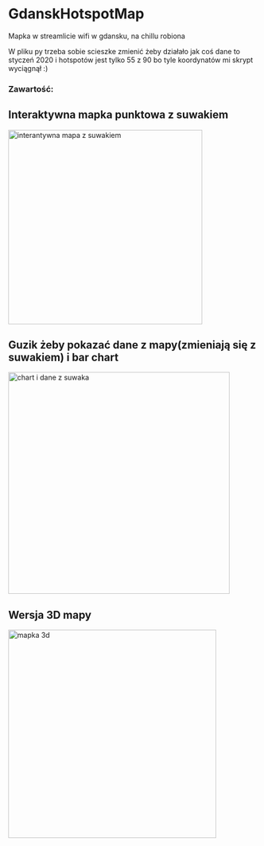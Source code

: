 # GdanskHotspotMap
Mapka w streamlicie wifi w gdansku, na chillu robiona


W pliku py trzeba sobie scieszke zmienić żeby działało jak coś
dane to styczeń 2020 i hotspotów jest tylko 55 z 90 bo tyle koordynatów mi skrypt wyciągnął :)


### Zawartość:
## Interaktywna mapka punktowa z suwakiem
<img width="390" alt="interantywna mapa z suwakiem" src="https://user-images.githubusercontent.com/69375838/236821695-faa2ce9b-1f02-42dc-9f00-dec79f520391.png">



## Guzik żeby pokazać dane z mapy(zmieniają się z suwakiem) i bar chart
<img width="445" alt="chart i dane z suwaka" src="https://user-images.githubusercontent.com/69375838/236821928-cc4bb463-e5ec-4e24-bd1f-6a1215e1d4c9.png">




## Wersja 3D mapy
<img width="418" alt="mapka 3d" src="https://user-images.githubusercontent.com/69375838/236821972-a3e31d6d-5f62-4467-8698-968386f4ae16.png">

